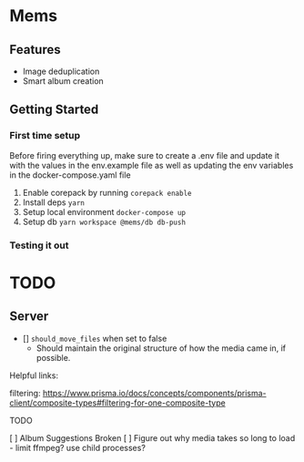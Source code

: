 # Mems

## Features

- Image deduplication
- Smart album creation

## Getting Started

### First time setup

Before firing everything up, make sure to create a .env file and update it with the values in the env.example file as well as updating the env variables in the docker-compose.yaml file

1) Enable corepack by running `corepack enable`
2) Install deps `yarn`
3) Setup local environment `docker-compose up`
4) Setup db `yarn workspace @mems/db db-push`

### Testing it out

# TODO

## Server

- [] `should_move_files` when set to false
  - Should maintain the original structure of how the media came in, if possible.

Helpful links:

filtering: https://www.prisma.io/docs/concepts/components/prisma-client/composite-types#filtering-for-one-composite-type

TODO

[ ] Album Suggestions Broken
[ ] Figure out why media takes so long to load - limit ffmpeg? use child processes?
